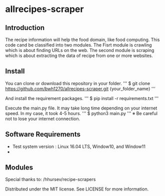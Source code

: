 # allrecipes-scraper


## Introduction
The recipe information will help the food domain, like food computing.
This code cand be classified into two modules. The Fisrt module is crawling which is about finding URLs on the web. The second module is scraping which is about extracting the data of recipe from one or more websites.

## Install
You can clone or download this repository in your folder.
'''
$ git clone https://github.com/bwh1270/allrecipes-scraper.git {your_folder_name}
'''

And install the requirement packages.
'''
$ pip install -r requirements.txt
'''

Execute the main.py file. It may take long time depending on your internet speed. In my case, it took 4-5 hours.
'''
$ python3 main.py
'''
※ Be careful not to lose your internet connection.


## Software Requirements 
+ Test system version : Linux 16.04 LTS, Window10, and Window11
+ 




## Modules

Special thanks to: /hhursev/recipe-scrapers

Distributed under the MIT license. See LICENSE for more information.
